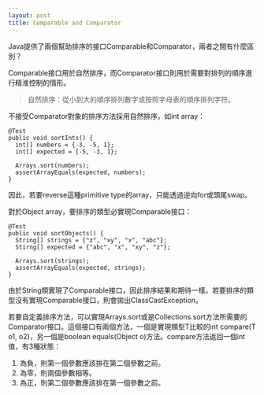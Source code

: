 ```yaml
---
layout: post
title: Comparable and Comparator
---
```


Java提供了兩個幫助排序的接口Comparable和Comparator，兩者之間有什麼區別？

Comparable接口用於自然排序，而Comparator接口則用於需要對排列的順序進行精淮控制的情形。

> 自然排序：從小到大的順序排列數字或按照字母表的順序排列字符。

不接受Comparator對象的排序方法採用自然排序，如int array：
```
@Test
public void sortInts() {
  int[] numbers = {-3, -5, 1};
  int[] expected = {-5, -3, 1};
  
  Arrays.sort(numbers);
  assertArrayEquals(expected, numbers);
}
```
因此，若要reverse這種primitive type的array，只能透過逆向for或頭尾swap。

對於Object array，要排序的類型必實現Comparable接口：
```
@Test
public void sortObjects() {
  String[] strings = {"z", "xy", "x", "abc"};
  Stirng[] expected = {"abc", "x", "xy", "z"};
  
  Arrays.sort(strings);
  assertArrayEquals(expected, strings);
}
```
由於String類實現了Comparable接口，因此排序結果和期待一樣。若要排序的類型沒有實現Comparable接口，則會拋出ClassCastException。

若要自定義排序方法，可以實現Arrays.sort或是Collections.sort方法所需要的Comparator接口。這個接口有兩個方法，一個是實現類型T比較的int compare(T o1, o2)，另一個是boolean equals(Object o)方法。compare方法返回一個int值，有3種狀態：
1. 為負，則第一個參數應該排在第二個參數之前。
2. 為零，則兩個參數相等。
3. 為正，則第二個參數應該排在第一個參數之前。
